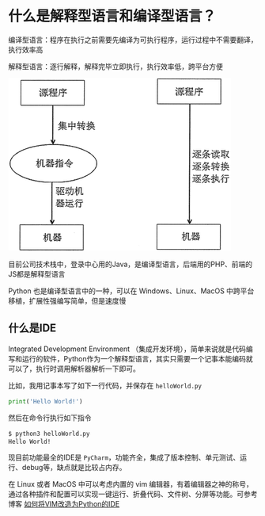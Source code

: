 # 什么是解释型语言和编译型语言？

编译型语言：程序在执行之前需要先编译为可执行程序，运行过程中不需要翻译，执行效率高

解释型语言：逐行解释，解释完毕立即执行，执行效率低，跨平台方便

![](assets/2-1Z2111G33L03.gif)

目前公司技术栈中，登录中心用的Java，是编译型语言，后端用的PHP、前端的JS都是解释型语言

Python 也是编译型语言中的一种，可以在 Windows、Linux、MacOS 中跨平台移植，扩展性强编写简单，但是速度慢

## 什么是IDE

Integrated Development Environment （集成开发环境），简单来说就是代码编写和运行的软件，Python作为一个解释型语言，其实只需要一个记事本能编码就可以了，执行时调用解析器解析一下即可。

比如，我用记事本写了如下一行代码，并保存在 `helloWorld.py`

```python
print('Hello World!')
```

然后在命令行执行如下指令

```shell
$ python3 helloWorld.py
Hello World!
```

现目前功能最全的IDE是 `PyCharm`，功能齐全，集成了版本控制、单元测试、运行、debug等，缺点就是比较占内存。

在 Linux 或者 MacOS 中可以考虑内置的 vim 编辑器，有着编辑器之神的称号，通过各种插件和配置可以实现一键运行、折叠代码、文件树、分屏等功能。可参考博客 [如何将VIM改造为Python的IDE](https://blog.wj2015.com/2019/11/06/%E5%A6%82%E4%BD%95%E5%B0%86vim%E6%94%B9%E9%80%A0%E4%B8%BApython%E7%9A%84ide/)